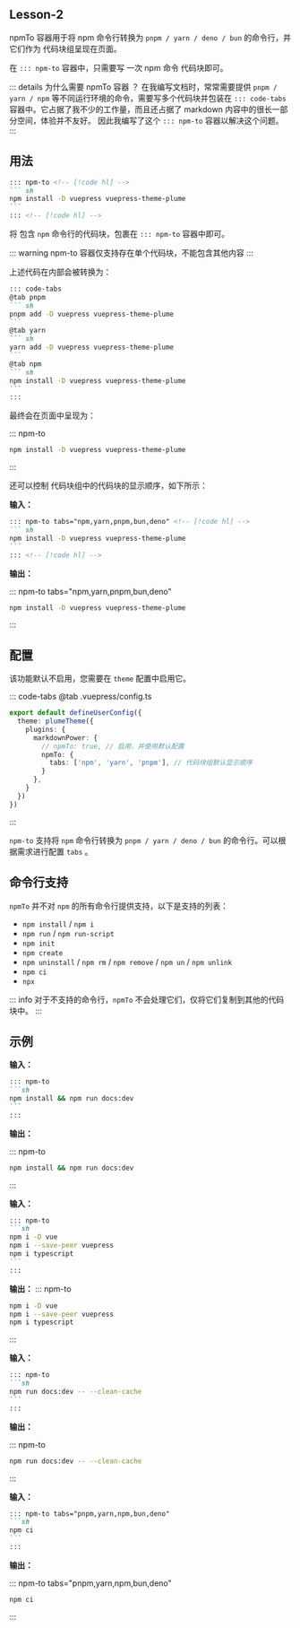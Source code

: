 ## Lesson-2

npmTo 容器用于将 npm 命令行转换为 `pnpm / yarn / deno / bun` 的命令行，并它们作为 代码块组呈现在页面。

在 `::: npm-to` 容器中，只需要写 一次 npm 命令 代码块即可。

::: details 为什么需要 npmTo 容器 ？
在我编写文档时，常常需要提供 `pnpm / yarn / npm` 等不同运行环境的命令，需要写多个代码块并包装在 `::: code-tabs`
容器中。它占据了我不少的工作量，而且还占据了 markdown 内容中的很长一部分空间，体验并不友好。
因此我编写了这个 `::: npm-to` 容器以解决这个问题。
:::

## 用法

````md
::: npm-to <!-- [!code hl] -->
``` sh
npm install -D vuepress vuepress-theme-plume
```
::: <!-- [!code hl] -->
````

将 包含 `npm` 命令行的代码块，包裹在 `::: npm-to` 容器中即可。

::: warning npm-to 容器仅支持存在单个代码块，不能包含其他内容
:::

上述代码在内部会被转换为：

````md
::: code-tabs
@tab pnpm
``` sh
pnpm add -D vuepress vuepress-theme-plume
```
@tab yarn
``` sh
yarn add -D vuepress vuepress-theme-plume
```
@tab npm
``` sh
npm install -D vuepress vuepress-theme-plume
```
:::
````

最终会在页面中呈现为：

::: npm-to

``` sh
npm install -D vuepress vuepress-theme-plume
```

:::

还可以控制 代码块组中的代码块的显示顺序，如下所示：

**输入：**

````md
::: npm-to tabs="npm,yarn,pnpm,bun,deno" <!-- [!code hl] -->
``` sh
npm install -D vuepress vuepress-theme-plume
```
::: <!-- [!code hl] -->
````

**输出：**

::: npm-to tabs="npm,yarn,pnpm,bun,deno"

``` sh
npm install -D vuepress vuepress-theme-plume
```

:::

## 配置

该功能默认不启用，您需要在 `theme` 配置中启用它。

::: code-tabs
@tab .vuepress/config.ts

```ts
export default defineUserConfig({
  theme: plumeTheme({
    plugins: {
      markdownPower: {
        // npmTo: true, // 启用，并使用默认配置
        npmTo: {
          tabs: ['npm', 'yarn', 'pnpm'], // 代码块组默认显示顺序
        }
      },
    }
  })
})
```

:::

`npm-to` 支持将 `npm` 命令行转换为 `pnpm / yarn / deno / bun` 的命令行。可以根据需求进行配置 `tabs` 。

## 命令行支持

`npmTo` 并不对 `npm` 的所有命令行提供支持，以下是支持的列表：

- `npm install` / `npm i`
- `npm run` / `npm run-script`
- `npm init`
- `npm create`
- `npm uninstall` / `npm rm` / `npm remove` / `npm un` / `npm unlink`
- `npm ci`
- `npx`

::: info
对于不支持的命令行，`npmTo` 不会处理它们，仅将它们复制到其他的代码块中。
:::

## 示例

**输入：**

````md
::: npm-to
```sh
npm install && npm run docs:dev
```
:::
````

**输出：**

::: npm-to

```sh
npm install && npm run docs:dev
```

:::

**输入：**

````md
::: npm-to
```sh
npm i -D vue
npm i --save-peer vuepress
npm i typescript
```
:::
````

**输出：**
::: npm-to

```sh
npm i -D vue
npm i --save-peer vuepress
npm i typescript
```

:::

**输入：**

````md
::: npm-to
```sh
npm run docs:dev -- --clean-cache
```
:::
````

**输出：**

::: npm-to

```sh
npm run docs:dev -- --clean-cache
```

:::

**输入：**

````md
::: npm-to tabs="pnpm,yarn,npm,bun,deno"
```sh
npm ci
```
:::
````

**输出：**

::: npm-to tabs="pnpm,yarn,npm,bun,deno"

```sh
npm ci
```

:::